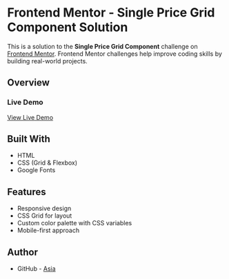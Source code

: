 # Frontend Mentor - Single Price Grid Component Solution

This is a solution to the **Single Price Grid Component** challenge on [Frontend Mentor](https://www.frontendmentor.io). Frontend Mentor challenges help improve coding skills by building real-world projects.


## Overview

### Live Demo
[View Live Demo](https://asia272.github.io/Frontend-Mentor/newbie/single-price-grid-component-master/)

## Built With
- HTML
- CSS (Grid & Flexbox)
- Google Fonts

## Features
- Responsive design
- CSS Grid for layout
- Custom color palette with CSS variables
- Mobile-first approach

## Author
- GitHub - [Asia](https://github.com/asia272)
